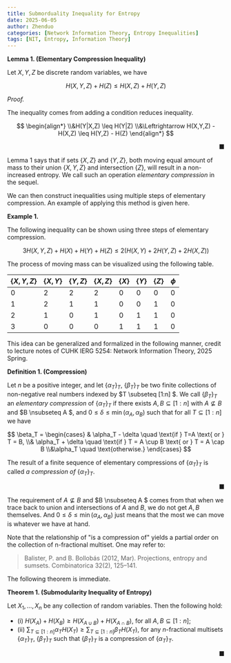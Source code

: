 ```yaml
---
title: Submorduality Inequality for Entropy
date: 2025-06-05
author: Zhenduo
categories: [Network Information Theory, Entropy Inequalities]
tags: [NIT, Entropy, Information Theory]
---
```



**Lemma 1. (Elementary Compression Inequality)**

Let $X,Y,Z$ be discrete random variables, we have

$$
H(X,Y,Z) + H(Z) \leq H(X,Z) + H(Y,Z)
$$


*Proof.*

The inequality comes from adding a condition reduces inequality.

$$
\begin{align*}
\\&H(Y|X,Z) \leq H(Y|Z)
\\&\Leftrightarrow H(X,Y,Z) - H(X,Z) \leq H(Y,Z) - H(Z)
\end{align*}
$$ 

&nbsp;<span style="float: right;">■</span>

Lemma 1 says that if sets $\lbrace X,Z\rbrace$ and $\lbrace Y,Z \rbrace$, both moving equal amount of mass to their union $\lbrace X,Y,Z\rbrace$ and intersection $\lbrace Z\rbrace$, will result in a non-increased entropy. We call such an operation *elementary compression* in the sequel.

We can then construct inequalities using multiple steps of elementary compression. An example of applying this method is given here.

**Example 1.**

The following inequality can be shown using three steps of elementary compression.

$$
3H(X,Y,Z) + H(X) + H(Y) + H(Z) \leq 2(H(X,Y) + 2H(Y,Z) + 2 H(X,Z))
$$

The process of moving mass can be visualized using the following table.



|$\lbrace X,Y,Z\rbrace$ | $\lbrace X,Y\rbrace$ | $\lbrace Y,Z\rbrace$ | $\lbrace X,Z\rbrace$ | $\lbrace X\rbrace$ | $\lbrace Y\rbrace$ | $\lbrace Z\rbrace$ | $\phi$ |
|---|---|---|---|---|---|---|---|
| $0$ | $2$ | $2$ | $2$ | $0$ | $0$ | $0$ | $0$ |
| $1$ | $2$ | $1$ | $1$ | $0$ | $0$ | $1$ | $0$ |
| $2$ | $1$ | $0$ | $1$ | $0$ | $1$ | $1$ | $0$ |
| $3$ | $0$ | $0$ | $0$ | $1$ | $1$ | $1$ | $0$ |



This idea can be generalized and formalized in the following manner, credit to lecture notes of CUHK IERG 5254: Network Information Theory, 2025 Spring.

**Definition 1. (Compression)**

Let $n$ be a positive integer, and let $\lbrace \alpha_T \rbrace_T$, $\lbrace\beta_T \rbrace_T$ be two finite collections of non-negative real numbers indexed by $T \subseteq [1:n] $. We call $\lbrace\beta_T \rbrace_T$ an *elementary compression* of $\lbrace\alpha_T\rbrace_T$ if there exists $A,B \subseteq [1:n]$ with $A \nsubseteq B$ and $B \nsubseteq A $, and $0 \leq \delta \leq \min(\alpha_A, \alpha_B)$ such that for all $T \subseteq [1:n]$ we have 

$$
\beta_T = 
\begin{cases}
& \alpha_T - \delta \quad \text{if } T=A \text{ or } T = B,
\\& \alpha_T + \delta \quad \text{if } T = A \cup B \text{ or } T = A \cap B
\\&\alpha_T \quad \text{otherwise.}
\end{cases}
$$

The result of a finite sequence of elementary compressions of $\lbrace\alpha_T\rbrace_T$ is called *a compression of* $\lbrace\alpha_T\rbrace_T$.

&nbsp;<span style="float: right;">■</span>

The requirement of $A \nsubseteq B$ and $B \nsubseteq A $ comes from that when we trace back to union and intersections of $A$ and $B$, we do not get $A,B$ themselves. And $0 \leq \delta \leq \min(\alpha_A, \alpha_B)$ just means that the most we can move is whatever we have at hand.

Note that the relationship of "is a compression of" yields a partial order on the collection of n-fractional multiset. One may refer to:
> Balister, P. and B. Bollobás (2012, Mar). Projections, entropy and sumsets. Combinatorica 32(2), 125–141.

The following theorem is immediate.

**Theorem 1. (Submodularity Inequality of Entropy)**

Let $X_1, \ldots, X_n$ be any collection of random variables. Then the following hold:

- (i) $H(X_A) + H(X_B) \geq H(X_{A \cup B}) + H(X_{A \cap B})$, for all $A, B \subseteq [1:n]$;
- (ii) $\sum_{T \subseteq[1:n]} \alpha_T H(X_T) \geq \sum_{T \subseteq[1:n]} \beta_T H(X_T)$, for any $n$-fractional multisets $\lbrace\alpha_T\rbrace_T$, $\lbrace\beta_T \rbrace_T$ such that $\lbrace\beta_T \rbrace_T$ is a compression of $\lbrace\alpha_T\rbrace_T$.

&nbsp;<span style="float: right;">■</span>